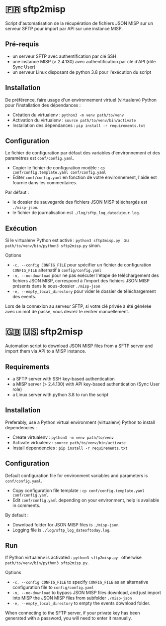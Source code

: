 # :fr: sftp2misp

Script d'automatisation de la récupération de fichiers JSON MISP sur un serveur SFTP pour import par API sur une instance MISP.

## Pré-requis

- un serveur SFTP avec authentification par clé SSH
- une instance MISP (> 2.4.130) avec authentification par clé d'API (rôle Sync User)
- un serveur Linux disposant de python 3.8 pour l'exécution du script

## Installation

De préférence, faire usage d'un environnement virtuel (virtualenv) Python pour l'installation des dépendances :

- Création du virtualenv : `python3 -m venv path/to/venv`  
- Activation du virtualenv : `source path/to/venv/bin/activate`  
- Installation des dépendances : `pip install -r requirements.txt`  


## Configuration

Le fichier de configuration par défaut des variables d'environnement et des paramètres est `conf/config.yaml`.
- Copier le fichier de configuration modèle : `cp conf/config.template.yaml conf/config.yaml`
- Éditer `conf/config.yaml` en fonction de votre environnement, l'aide est fournie dans les commentaires.

Par défaut :
- le dossier de sauvegarde des fichiers JSON MISP téléchargés est `./misp-json`.
- le fichier de journalisation est `./log/sftp_log_datedujour.log`.

## Exécution

Si le virtualenv Python est activé : `python3 sftp2misp.py ` ou `path/to/venv/bin/python3 sftp2misp.py` sinon.

Options
  - `-c, --config CONFIG_FILE` pour spécifier un fichier de configuration `CONFIG_FILE` alternatif à `config/config.yaml`
  - `-n, --no-download` pour ne pas exécuter l'étape de téléchargement des fichiers JSON MISP, correspond à l'import des fichiers JSON MISP présents dans le sous-dossier `./misp-json`
  - `-e, --empty_local_directory` pour vider le dossier de téléchargement des events. 

Lors de la connexion au serveur SFTP, si votre clé privée à été générée avec un mot de passe, vous devrez le rentrer manuellement.

# :gb: :us: sftp2misp

Automation script to download JSON MISP files from a SFTP server and import them via API to a MISP instance.

## Requirements

- a SFTP server with SSH key-based authentication
- a MISP server (> 2.4.130) with API key-based authentication (Sync User role)
- a Linux server with python 3.8 to run the script 

## Installation

Preferably, use a Python virtual environment (virtualenv) Python to install dependencies :

- Create virtualenv : `python3 -m venv path/to/venv`  
- Activate virtualenv : `source path/to/venv/bin/activate`  
- Install dependencies : `pip install -r requirements.txt`  

## Configuration

Default configuration file for environment variables and parameters is `conf/config.yaml`.
- Copy configuration file template : `cp conf/config.template.yaml conf/config.yaml`
- Edit `conf/config.yaml` depending on your environment, help is available in comments.

By default :
- Download folder for JSON MISP files is `./misp-json`.
- Logging file is `./log/sftp_log_dateoftoday.log`.

## Run

If Python virtualenv is activated : `python3 sftp2misp.py ` otherwise `path/to/venv/bin/python3 sftp2misp.py`.

Options
  - `-c, --config CONFIG_FILE` to specify `CONFIG_FILE` as an alternative configuration file to `config/config.yaml`
  - `-n, --no-download` to bypass JSON MISP files download, and just import into MISP the JSON MISP files from subfolder `./misp-json`
  - `-e, --empty_local_directory` to empty the events download folder. 
  
When connecting to the SFTP server, if your private key has been generated with a password, you will need to enter it manually.
